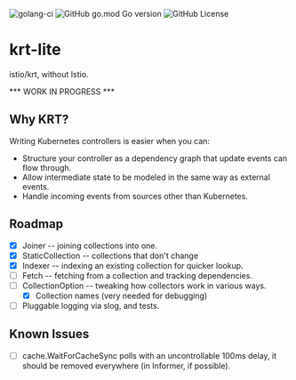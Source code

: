 ![golang-ci](https://github.com/kalexmills/krt-lite/actions/workflows/golang-ci.yml/badge.svg?branch=main)
![GitHub go.mod Go version](https://img.shields.io/github/go-mod/go-version/kalexmills/krt-lite)
![GitHub License](https://img.shields.io/github/license/kalexmills/krt-lite)

# krt-lite

istio/krt, without Istio.

*** WORK IN PROGRESS ***

## Why KRT?

Writing Kubernetes controllers is easier when you can:
- Structure your controller as a dependency graph that update events can flow through.
- Allow intermediate state to be modeled in the same way as external events.
- Handle incoming events from sources other than Kubernetes.

## Roadmap
- [X] Joiner -- joining collections into one.
- [X] StaticCollection -- collections that don't change
- [X] Indexer -- indexing an existing collection for quicker lookup.
- [ ] Fetch -- fetching from a collection and tracking dependencies.
- [ ] CollectionOption -- tweaking how collectors work in various ways.
  - [X] Collection names (very needed for debugging)
- [ ] Pluggable logging via slog, and tests.

## Known Issues
- [ ] cache.WaitForCacheSync polls with an uncontrollable 100ms delay, it should be removed everywhere (in Informer, if possible).